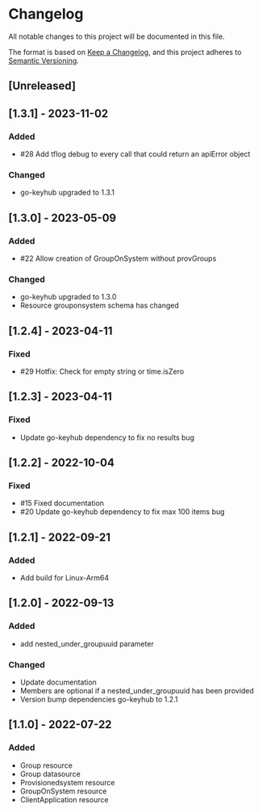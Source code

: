 # Changelog
All notable changes to this project will be documented in this file.

The format is based on [Keep a Changelog](https://keepachangelog.com/en/1.0.0/),
and this project adheres to [Semantic Versioning](https://semver.org/spec/v2.0.0.html).

## [Unreleased]

## [1.3.1] - 2023-11-02

### Added
- #28 Add tflog debug to every call that could return an apiError object
### Changed
- go-keyhub upgraded to 1.3.1

## [1.3.0] - 2023-05-09

### Added
- #22 Allow creation of GroupOnSystem without provGroups

### Changed
- go-keyhub upgraded to 1.3.0
- Resource grouponsystem schema has changed  

## [1.2.4] - 2023-04-11

### Fixed
- #29 Hotfix: Check for empty string or time.isZero


## [1.2.3] - 2023-04-11

### Fixed
- Update go-keyhub dependency to fix no results bug

## [1.2.2] - 2022-10-04

### Fixed
- #15 Fixed documentation
- #20 Update go-keyhub dependency to fix max 100 items bug

## [1.2.1] - 2022-09-21

### Added
- Add build for Linux-Arm64

## [1.2.0] - 2022-09-13

### Added
- add nested_under_groupuuid parameter

### Changed
- Update documentation
- Members are optional if a nested_under_groupuuid has been provided
- Version bump dependencies go-keyhub to 1.2.1

## [1.1.0] - 2022-07-22

### Added
- Group resource
- Group datasource
- Provisionedsystem resource
- GroupOnSystem resource
- ClientApplication resource